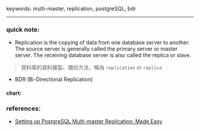 keywords: multi-master, replication, postgreSQL, bdr

---
### quick note:
* Replication is the copying of data from one database server to another. The source server is generally called the primary server or master server. The receiving database server is also called the replica or slave. 
> 資料庫的資料複製、備份方法，稱為 `replication` or `replica`
* BDR (Bi-Directional Replication)

#### chart:

### references:
* [Setting up PostgreSQL Multi-master Replication: Made Easy](https://hevodata.com/learn/postgresql-multi-master-replication/)